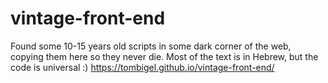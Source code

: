 # vintage-front-end
Found some 10-15 years old scripts in some dark corner of the web, copying them here so they never die.
Most of the text is in Hebrew, but the code is universal :)
https://tombigel.github.io/vintage-front-end/
